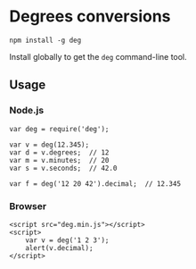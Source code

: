 # Degrees conversions

	npm install -g deg

Install globally to get the `deg` command-line tool.


## Usage

### Node.js

	var deg = require('deg');

	var v = deg(12.345);
	var d = v.degrees;  // 12
	var m = v.minutes;  // 20
	var s = v.seconds;  // 42.0

	var f = deg('12 20 42').decimal;  // 12.345


### Browser

	<script src="deg.min.js"></script>
	<script>
		var v = deg('1 2 3');
		alert(v.decimal);
	</script>
